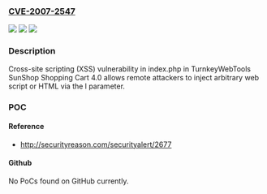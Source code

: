### [CVE-2007-2547](https://cve.mitre.org/cgi-bin/cvename.cgi?name=CVE-2007-2547)
![](https://img.shields.io/static/v1?label=Product&message=n%2Fa&color=blue)
![](https://img.shields.io/static/v1?label=Version&message=n%2Fa&color=blue)
![](https://img.shields.io/static/v1?label=Vulnerability&message=n%2Fa&color=brighgreen)

### Description

Cross-site scripting (XSS) vulnerability in index.php in TurnkeyWebTools SunShop Shopping Cart 4.0 allows remote attackers to inject arbitrary web script or HTML via the l parameter.

### POC

#### Reference
- http://securityreason.com/securityalert/2677

#### Github
No PoCs found on GitHub currently.

